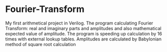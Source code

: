 # Fourier-Transform
My first arithmetical project in Verilog. The program calculating Fourier Transform: real and imaginary parts and amplitudes and also
mathematical expected value of amplitude. The program is speeding up calculation by 16 times with external lookup tables.
Amplitudes are calculated by Babylonian method of square root calculation
